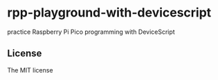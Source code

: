 # rpp-playground-with-devicescript

practice Raspberry Pi Pico programming with DeviceScript

## License

The MIT license
